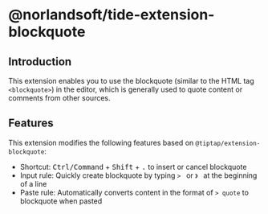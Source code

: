 # @norlandsoft/tide-extension-blockquote

## Introduction

This extension enables you to use the blockquote (similar to the HTML tag `<blockquote>`) in the editor, which is generally used to quote content or comments from other sources.

## Features

This extension modifies the following features based on `@tiptap/extension-blockquote`:

- Shortcut: <kbd>Ctrl/Command</kbd> + <kbd>Shift</kbd> + <kbd>.</kbd> to insert or cancel blockquote
- Input rule: Quickly create blockquote by typing `> ` or `》 ` at the beginning of a line
- Paste rule: Automatically converts content in the format of `> quote` to blockquote when pasted
